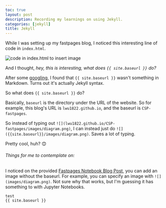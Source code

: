 ```yaml
---
toc: true
layout: post
description: Recording my learnings on using Jekyll.
categories: [jekyll]
title: Jekyll 
---
```


While I was setting up my fastpages blog, I noticed this interesting line of code in `index.html`. 

![]({{site.baseurl}}/images/index_html_code.png "code in index.html to insert image")

And I thought, *hey, this is interesting, what does `{{ site.baseurl }}` do?*

After some [googling](https://www.google.com/), I found that `{{ site.baseurl }}` wasn't something in Markdown. Turns out it's actually Jekyll syntax. 

So what does `{{ site.baseurl }}` do? 

Basically, `baseurl` is the directory under the URL of the website. So for example, this blog's URL is `lwu1822.github.io`, and the baseurl is `CSP-fastpages`. 

So instead of typing out `![](lwu1822.github.io/CSP-fastpages/images/diagram.png)`, I can instead just do `![]({{site.baseurl}}/images/diagram.png)`. Saves a lot of typing.

Pretty cool, huh? 😊

###### Things for me to contemplate on:

I noticed on the provided [Fastpages Notebook Blog Post](https://lwu1822.github.io/CSP-fastpages/jupyter/2020/02/20/test.html), you can add an image without the baseurl. For example, you can specify an image with `![](images/diagram.png)`. Not sure why that works, but I'm guessing it has something to with Jupyter Notebooks.

```liquid
test
{{ site.baseurl }}
```